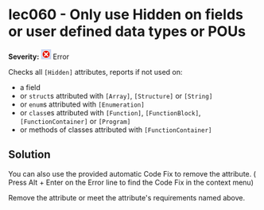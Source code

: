 # Iec060 - Only use Hidden on fields or user defined data types or POUs

**Severity:** ![Error](../images/Error.png) Error

Checks all `[Hidden]` attributes, reports if not used on:
* a field
* or `struct`s attributed with `[Array]`, `[Structure]` or `[String]`
* or `enum`s attributed with `[Enumeration]`
* or `class`es attributed with `[Function]`, `[FunctionBlock]`, `[FunctionContainer]` or `[Program]`
* or methods of classes attributed with `[FunctionContainer]`

## Solution

You can also use the provided automatic Code Fix to remove the attribute. ( Press Alt + Enter on the Error line to find the Code Fix in the context menu) 

Remove the attribute or meet the attribute's requirements named above.